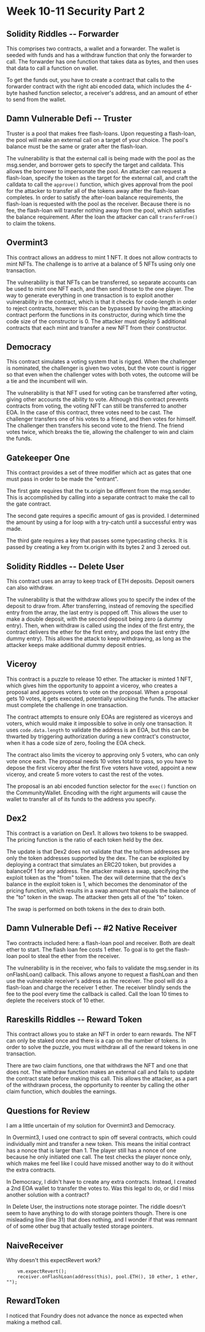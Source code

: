 # Week 10-11 Security Part 2

## Solidity Riddles -- Forwarder

This comprises two contracts, a wallet and a forwarder. The wallet is seeded
with funds and has a withdraw function that only the forwarder to call. The
forwarder has one function that takes data as bytes, and then uses that data to
call a function on wallet.

To get the funds out, you have to create a contract that calls to the forwarder
contract with the right abi encoded data, which includes the 4-byte hashed
function selector, a receiver's address, and an amount of ether to send from the
wallet.

## Damn Vulnerable Defi -- Truster

Truster is a pool that makes free flash-loans. Upon requesting a flash-loan, the
pool will make an external call on a target of your choice. The pool's balance
must be the same or grater after the flash-loan.

The vulnerability is that the external call is being made with the pool as the
msg.sender, and borrower gets to specify the target and calldata. This allows
the borrower to impersonate the pool. An attacker can request a flash-loan,
specify the token as the target for the external call, and craft the calldata to
call the `approve()` function, which gives approval from the pool for the
attacker to transfer all of the tokens away after the flash-loan completes. In
order to satisfy the after-loan balance requirements, the flash-loan is
requested with the pool as the receiver. Because there is no fee, the flash-loan
will transfer nothing away from the pool, which satisfies the balance
requirement. After the loan the attacker can call `transferFrom()` to claim the
tokens.

## Overmint3

This contract allows an address to mint 1 NFT. It does not allow contracts to
mint NFTs. The challenge is to arrive at a balance of 5 NFTs using only one
transaction.

The vulnerability is that NFTs can be transferred, so separate accounts can be
used to mint one NFT each, and then send those to the one player. The way to
generate everything in one transaction is to exploit another vulnerability in
the contract, which is that it checks for code-length in order to reject
contracts, however this can be bypassed by having the attacking contract perform
the functions in its constructor, during which time the code size of the
constructor is 0. The attacker must deploy 5 additional contracts that each mint
and transfer a new NFT from their constructor.

## Democracy

This contract simulates a voting system that is rigged. When the challenger is
nominated, the challenger is given two votes, but the vote count is rigger so
that even when the challenger votes with both votes, the outcome will be a tie
and the incumbent will win.

The vulnerability is that NFT used for voting can be transferred after voting,
giving other accounts the ability to vote. Although this contract prevents
contracts from voting, the voting NFT can still be transferred to another EOA.
In the case of this contract, three votes need to be cast. The challenger
transfers one of his votes to a friend, and then votes for himself. The
challenger then transfers his second vote to the friend. The friend votes twice,
which breaks the tie, allowing the challenger to win and claim the funds.

## Gatekeeper One

This contract provides a set of three modifier which act as gates that one must
pass in order to be made the "entrant".

The first gate requires that the tx.origin be different from the msg.sender.
This is accomplished by calling into a separate contract to make the call to the
gate contract.

The second gate requires a specific amount of gas is provided. I determined the
amount by using a for loop with a try-catch until a successful entry was made.

The third gate requires a key that passes some typecasting checks. It is passed
by creating a key from tx.origin with its bytes 2 and 3 zeroed out.

## Solidity Riddles -- Delete User

This contract uses an array to keep track of ETH deposits. Deposit owners can
also withdraw.

The vulnerability is that the withdraw allows you to specify the index of the
deposit to draw from. After transferring, instead of removing the specified
entry from the array, the last entry is popped off. This allows the user to make
a double deposit, with the second deposit being zero (a dummy entry). Then, when
withdraw is called using the index of the first entry, the contract delivers the
ether for the first entry, and pops the last entry (the dummy entry). This
allows the attack to keep withdrawing, as long as the attacker keeps make
additional dummy deposit entries.

## Viceroy

This contract is a puzzle to release 10 ether. The attacker is minted 1 NFT,
which gives him the opportunity to appoint a viceroy, who creates a proposal and
approves voters to vote on the proposal. When a proposal gets 10 votes, it gets
executed, potentially unlocking the funds. The attacker must complete the
challenge in one transaction.

The contract attempts to ensure only EOAs are registered as viceroys and voters,
which would make it impossible to solve in only one transaction. It uses
`code.data.length` to validate the address is an EOA, but this can be thwarted
by triggering authorization during a new contract's constructor, when it has a
code size of zero, fooling the EOA check.

The contract also limits the viceroy to approving only 5 voters, who can only
vote once each. The proposal needs 10 votes total to pass, so you have to depose
the first viceroy after the first five voters have voted, appoint a new viceroy,
and create 5 more voters to cast the rest of the votes.

The proposal is an abi encoded function selector for the `exec()` function on
the CommunityWallet. Encoding with the right arguments will cause the wallet to
transfer all of its funds to the address you specify.

## Dex2

This contract is a variation on Dex1. It allows two tokens to be swapped. The
pricing function is the ratio of each token held by the dex.

The update is that Dex2 does not validate that the to/from addresses are only
the token addresses supported by the dex. The can be exploited by deploying a
contract that simulates an ERC20 token, but provides a balanceOf 1 for any
address. The attacker makes a swap, specifying the exploit token as the "from"
token. The dex will determine that the dex's balance in the exploit token is 1,
which becomes the denominator of the pricing function, which results in a swap
amount that equals the balance of the "to" token in the swap. The attacker then
gets all of the "to" token.

The swap is performed on both tokens in the dex to drain both.

## Damn Vulnerable Defi -- #2 Native Receiver

Two contracts included here: a flash-loan pool and receiver. Both are dealt
ether to start. The flash loan fee costs 1 ether. To goal is to get the
flash-loan pool to steal the ether from the receiver.

The vulnerability is in the receiver, who fails to validate the msg.sender in
its onFlashLoan() callback. This allows anyone to request a flashLoan and then
use the vulnerable receiver's address as the receiver. The pool will do a
flash-loan and charge the receiver 1 ether. The receiver blindly sends the fee
to the pool every time the callback is called. Call the loan 10 times to deplete
the receivers stock of 10 ether.

## Rareskills Riddles -- Reward Token

This contract allows you to stake an NFT in order to earn rewards. The NFT can
only be staked once and there is a cap on the number of tokens. In order to
solve the puzzle, you must withdraw all of the reward tokens in one transaction.

There are two claim functions, one that withdraws the NFT and one that does not.
The withdraw function makes an external call and fails to update the contract
state before making this call. This allows the attacker, as a part of the
withdrawn process, the opportunity to reenter by calling the other claim
function, which doubles the earnings.

## Questions for Review

I am a little uncertain of my solution for Overmint3 and Democracy.

In Overmint3, I used one contract to spin off several contracts, which could
individually mint and transfer a new token. This means the initial contract has
a nonce that is larger than 1. The player still has a nonce of one because he
only initiated one call. The test checks the player nonce only, which makes me
feel like I could have missed another way to do it without the extra contracts.

In Democracy, I didn't have to create any extra contracts. Instead, I created a
2nd EOA wallet to transfer the votes to. Was this legal to do, or did I miss
another solution with a contract?

In Delete User, the instructions note storage pointer. The riddle doesn't seem
to have anything to do with storage pointers though. There is one misleading
line (line 31) that does nothing, and I wonder if that was remnant of of some
other bug that actually tested storage pointers.

## NaiveReceiver

Why doesn't this expectRevert work?

```
    vm.expectRevert();
    receiver.onFlashLoan(address(this), pool.ETH(), 10 ether, 1 ether, "");
```

## RewardToken

I noticed that Foundry does not advance the nonce as expected when making a
method call.
